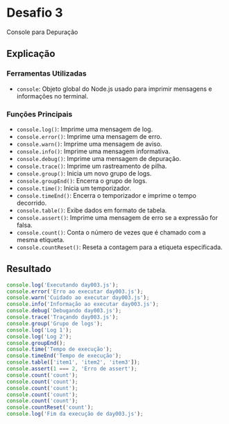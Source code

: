 # Desafio 3

Console para Depuração

## Explicação

### Ferramentas Utilizadas

- `console`: Objeto global do Node.js usado para imprimir mensagens e informações no terminal.

### Funções Principais

- `console.log()`: Imprime uma mensagem de log.
- `console.error()`: Imprime uma mensagem de erro.
- `console.warn()`: Imprime uma mensagem de aviso.
- `console.info()`: Imprime uma mensagem informativa.
- `console.debug()`: Imprime uma mensagem de depuração.
- `console.trace()`: Imprime um rastreamento de pilha.
- `console.group()`: Inicia um novo grupo de logs.
- `console.groupEnd()`: Encerra o grupo de logs.
- `console.time()`: Inicia um temporizador.
- `console.timeEnd()`: Encerra o temporizador e imprime o tempo decorrido.
- `console.table()`: Exibe dados em formato de tabela.
- `console.assert()`: Imprime uma mensagem de erro se a expressão for falsa.
- `console.count()`: Conta o número de vezes que é chamado com a mesma etiqueta.
- `console.countReset()`: Reseta a contagem para a etiqueta especificada.

## Resultado

```js
console.log('Executando day003.js');
console.error('Erro ao executar day003.js');
console.warn('Cuidado ao executar day003.js');
console.info('Informação ao executar day003.js');
console.debug('Debugando day003.js');
console.trace('Traçando day003.js');
console.group('Grupo de logs');
console.log('Log 1');
console.log('Log 2');
console.groupEnd();
console.time('Tempo de execução');
console.timeEnd('Tempo de execução');
console.table(['item1', 'item2', 'item3']);
console.assert(1 === 2, 'Erro de assert');
console.count('count');
console.count('count');
console.count('count');
console.count('count');
console.count('count');
console.countReset('count');
console.log('Fim da execução de day003.js');
```